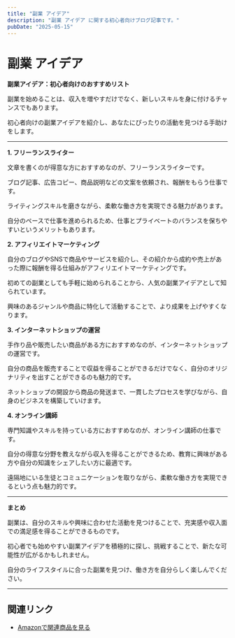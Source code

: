 ```yaml
---
title: "副業 アイデア"
description: "副業 アイデア に関する初心者向けブログ記事です。"
pubDate: "2025-05-15"
---
```


# 副業 アイデア

**副業アイデア：初心者向けのおすすめリスト**

副業を始めることは、収入を増やすだけでなく、新しいスキルを身に付けるチャンスでもあります。

初心者向けの副業アイデアを紹介し、あなたにぴったりの活動を見つける手助けをします。



---

**1. フリーランスライター**

文章を書くのが得意な方におすすめなのが、フリーランスライターです。

ブログ記事、広告コピー、商品説明などの文案を依頼され、報酬をもらう仕事です。

ライティングスキルを磨きながら、柔軟な働き方を実現できる魅力があります。

自分のペースで仕事を進められるため、仕事とプライベートのバランスを保ちやすいというメリットもあります。



**2. アフィリエイトマーケティング**

自分のブログやSNSで商品やサービスを紹介し、その紹介から成約や売上があった際に報酬を得る仕組みがアフィリエイトマーケティングです。

初めての副業としても手軽に始められることから、人気の副業アイデアとして知られています。

興味のあるジャンルや商品に特化して活動することで、より成果を上げやすくなります。



**3. インターネットショップの運営**

手作り品や販売したい商品がある方におすすめなのが、インターネットショップの運営です。

自分の商品を販売することで収益を得ることができるだけでなく、自分のオリジナリティを出すことができるのも魅力的です。

ネットショップの開設から商品の発送まで、一貫したプロセスを学びながら、自身のビジネスを構築していけます。



**4. オンライン講師**

専門知識やスキルを持っている方におすすめなのが、オンライン講師の仕事です。

自分の得意な分野を教えながら収入を得ることができるため、教育に興味がある方や自分の知識をシェアしたい方に最適です。

遠隔地にいる生徒とコミュニケーションを取りながら、柔軟な働き方を実現できるという点も魅力的です。



---

**まとめ**

副業は、自分のスキルや興味に合わせた活動を見つけることで、充実感や収入面での満足感を得ることができるものです。

初心者でも始めやすい副業アイデアを積極的に探し、挑戦することで、新たな可能性が広がるかもしれません。

自分のライフスタイルに合った副業を見つけ、働き方を自分らしく楽しんでください。



---

## 関連リンク

- [Amazonで関連商品を見る](https://www.amazon.co.jp/s?k=%E5%89%AF%E6%A5%AD+%E3%82%A2%E3%82%A4%E3%83%87%E3%82%A2&tag=autowritehubai-22)
